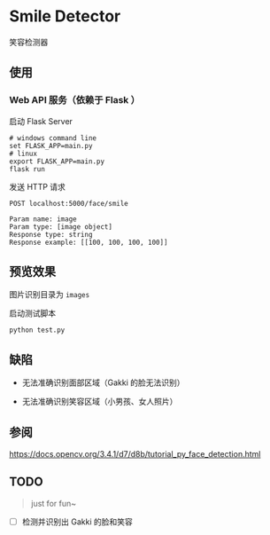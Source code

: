 # Smile Detector

笑容检测器

## 使用

### Web API 服务（依赖于 Flask ）

启动 Flask Server

```
# windows command line
set FLASK_APP=main.py
# linux
export FLASK_APP=main.py
flask run
```

发送 HTTP 请求

```
POST localhost:5000/face/smile

Param name: image
Param type: [image object]
Response type: string
Response example: [[100, 100, 100, 100]]
```

## 预览效果

图片识别目录为 `images`

启动测试脚本

```
python test.py
```

## 缺陷

+ 无法准确识别面部区域（Gakki 的脸无法识别）

+ 无法准确识别笑容区域（小男孩、女人照片）

## 参阅

https://docs.opencv.org/3.4.1/d7/d8b/tutorial_py_face_detection.html

## TODO

> just for fun~

+ [ ] 检测并识别出 Gakki 的脸和笑容